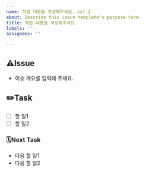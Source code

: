 ```yaml
---
name: 작업 내용을 작성해주세요. ver.2
about: Describe this issue template's purpose here.
title: 작업 내용을 작성해주세요.
labels: ''
assignees: ''

---
```


## ⚠️Issue
- 이슈 개요를 입력해 주세요.

## ✏️Task
- [ ] 할 일1
- [ ] 할 일2

### 🗓Next Task
- 다음 할 일1
- 다음 할 일2